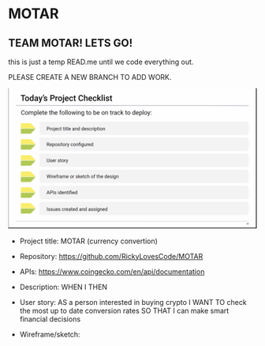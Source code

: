 # MOTAR

## TEAM MOTAR! LETS GO!

this is just a temp READ.me until we code everything out.

PLEASE CREATE A NEW BRANCH TO ADD WORK.

![Project checklist screenshot](./images/checklist.png)

- Project title: MOTAR (currency convertion)
- Repository: https://github.com/RickyLovesCode/MOTAR
- APIs: https://www.coingecko.com/en/api/documentation
- Description: 
WHEN I 
THEN 
- User story: 
AS a person interested in buying crypto 
I WANT TO check the most up to date conversion rates 
SO THAT I can make smart financial decisions

- Wireframe/sketch: 
